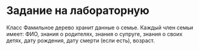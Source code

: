 # Задание на лабораторную
Класс Фамильное дерево хранит данные о семье. Каждый член семьи имеет:
ФИО, знания о родителях, знания о супруге, знания о своих детях, дату
рождения, дату смерти (если есть), возраст.
